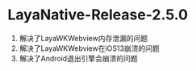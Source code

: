 # LayaNative-Release-2.5.0

1. 解决了LayaWKWebview内存泄漏的问题
2. 解决了LayaWKWebview在iOS13崩溃的问题
2. 解决了Android退出引擎会崩溃的问题